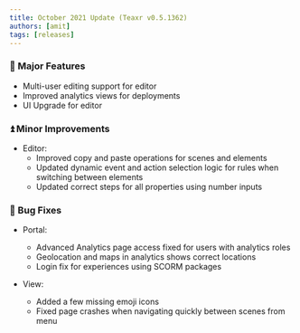 ```yaml
---
title: October 2021 Update (Teaxr v0.5.1362)
authors: [amit]
tags: [releases]
---
```


### :rocket: Major Features

* Multi-user editing support for editor
* Improved analytics views for deployments
* UI Upgrade for editor

### :arrow_double_up: Minor Improvements

* Editor: 
  * Improved copy and paste operations for scenes and elements 
  * Updated dynamic event and action selection logic for rules when switching between elements
  * Updated correct steps for all properties using number inputs


### :bug: Bug Fixes
* Portal:
  * Advanced Analytics page access fixed for users with analytics roles
  * Geolocation and maps in analytics shows correct locations
  * Login fix for experiences using SCORM packages
  
* View:
  * Added a few missing emoji icons
  * Fixed page crashes when navigating quickly between scenes from menu 
